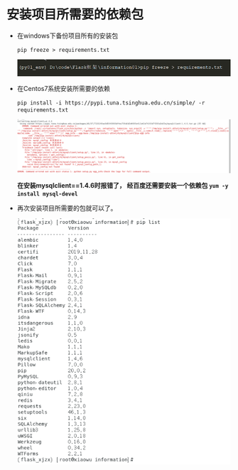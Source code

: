 # 安装项目所需要的依赖包

- 在windows下备份项目所有的安装包

  ```
  pip freeze > requirements.txt
  ```

  ![image-20200404203607571](../media/images/image-20200404203607571.png)

- 在Centos7系统安装所需要的依赖

  ```
  pip install -i https://pypi.tuna.tsinghua.edu.cn/simple/ -r requirements.txt
  ```

  ![image-20200405155841058](../media/images/image-20200405155841058.png)

  **在安装mysqlclient==1.4.6时报错了， 经百度还需要安装一个依赖包 `yum -y install mysql-devel `**

- 再次安装项目所需要的包就可以了。

  ![image-20200406111514655](../media/images/image-20200406111514655.png)